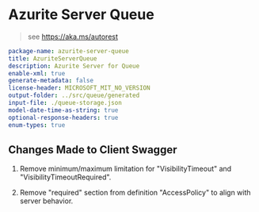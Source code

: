 # Azurite Server Queue

> see https://aka.ms/autorest

```yaml
package-name: azurite-server-queue
title: AzuriteServerQueue
description: Azurite Server for Queue
enable-xml: true
generate-metadata: false
license-header: MICROSOFT_MIT_NO_VERSION
output-folder: ../src/queue/generated
input-file: ./queue-storage.json
model-date-time-as-string: true
optional-response-headers: true
enum-types: true
```

## Changes Made to Client Swagger

1. Remove minimum/maximum limitation for "VisibilityTimeout" and "VisibilityTimeoutRequired".

2. Remove "required" section from definition "AccessPolicy" to align with server behavior.
